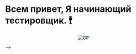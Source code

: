 # Всем привет, Я начинающий тестировщик. 🕴️

<div align="center">

![GIF](https://st.depositphotos.com/25539420/53511/v/450/depositphotos_535113270-stock-illustration-the-quality-control-department-is.jpg)
  
</div>
-->
